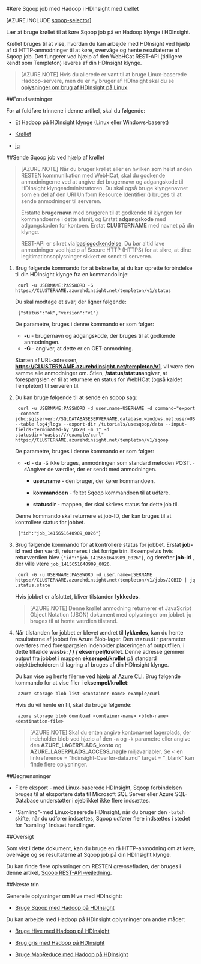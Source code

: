 <properties
   pageTitle="Bruge Hadoop Sqoop med krøllet i HDInsight | Microsoft Azure"
   description="Lær at sende fra en fjernplacering Sqoop job til HDInsight ved hjælp af krøllet."
   services="hdinsight"
   documentationCenter=""
   authors="mumian"
   manager="jhubbard"
   editor="cgronlun"
    tags="azure-portal"/>

<tags
   ms.service="hdinsight"
   ms.devlang="na"
   ms.topic="article"
   ms.tgt_pltfrm="na"
   ms.workload="big-data"
   ms.date="10/21/2016"
   ms.author="jgao"/>

#<a name="run-sqoop-jobs-with-hadoop-in-hdinsight-with-curl"></a>Køre Sqoop job med Hadoop i HDInsight med krøllet

[AZURE.INCLUDE [sqoop-selector](../../includes/hdinsight-selector-use-sqoop.md)]

Lær at bruge krøllet til at køre Sqoop job på en Hadoop klynge i HDInsight.

Krøllet bruges til at vise, hvordan du kan arbejde med HDInsight ved hjælp af rå HTTP-anmodninger til at køre, overvåge og hente resultaterne af Sqoop job. Det fungerer ved hjælp af den WebHCat REST-API (tidligere kendt som Templeton) leveres af din HDInsight klynge.

> [AZURE.NOTE] Hvis du allerede er vant til at bruge Linux-baserede Hadoop-servere, men du er ny bruger af HDInsight skal du se [oplysninger om brug af HDInsight på Linux](hdinsight-hadoop-linux-information.md).

##<a name="prerequisites"></a>Forudsætninger

For at fuldføre trinnene i denne artikel, skal du følgende:

* Et Hadoop på HDInsight klynge (Linux eller Windows-baseret)

* [Krøllet](http://curl.haxx.se/)

* [jq](http://stedolan.github.io/jq/)

##<a name="submit-sqoop-jobs-by-using-curl"></a>Sende Sqoop job ved hjælp af krøllet

> [AZURE.NOTE] Når du bruger krøllet eller en hvilken som helst anden RESTEN kommunikation med WebHCat, skal du godkende anmodningerne ved at angive det brugernavn og adgangskode til HDInsight klyngeadministratoren. Du skal også bruge klyngenavnet som en del af den URI Uniform Resource Identifier () bruges til at sende anmodninger til serveren.
>
> Erstatte **brugernavn** med brugeren til at godkende til klyngen for kommandoerne i dette afsnit, og Erstat **adgangskode** med adgangskoden for kontoen. Erstat **CLUSTERNAME** med navnet på din klynge.
>
> REST-API er sikret via [basisgodkendelse](http://en.wikipedia.org/wiki/Basic_access_authentication). Du bør altid lave anmodninger ved hjælp af Secure HTTP (HTTPS) for at sikre, at dine legitimationsoplysninger sikkert er sendt til serveren.

1. Brug følgende kommando for at bekræfte, at du kan oprette forbindelse til din HDInsight klynge fra en kommandolinje:

        curl -u USERNAME:PASSWORD -G https://CLUSTERNAME.azurehdinsight.net/templeton/v1/status

    Du skal modtage et svar, der ligner følgende:

        {"status":"ok","version":"v1"}

    De parametre, bruges i denne kommando er som følger:

    * **-u** - brugernavn og adgangskode, der bruges til at godkende anmodningen.
    * **-G** - angiver, at dette er en GET-anmodning.

    Starten af URL-adressen, **https://CLUSTERNAME.azurehdinsight.net/templeton/v1**, vil være den samme alle anmodninger om. Stien, **/status/status**angiver, at forespørgslen er til at returnere en status for WebHCat (også kaldet Templeton) til serveren til. 

2. Du kan bruge følgende til at sende en sqoop sag:


        curl -u USERNAME:PASSWORD -d user.name=USERNAME -d command="export --connect jdbc:sqlserver://SQLDATABASESERVERNAME.database.windows.net;user=USERNAME@SQLDATABASESERVERNAME;password=PASSWORD;database=SQLDATABASENAME --table log4jlogs --export-dir /tutorials/usesqoop/data --input-fields-terminated-by \0x20 -m 1" -d statusdir="wasbs:///example/curl" https://CLUSTERNAME.azurehdinsight.net/templeton/v1/sqoop

    De parametre, bruges i denne kommando er som følger:

    * **-d** - da `-G` ikke bruges, anmodningen som standard metoden POST. `-d`Angiver de værdier, der er sendt med anmodningen.

        * **user.name** - den bruger, der kører kommandoen.

        * **kommandoen** - feltet Sqoop kommandoen til at udføre.

        * **statusdir** - mappen, der skal skrives status for dette job til.

    Denne kommando skal returnere et job-ID, der kan bruges til at kontrollere status for jobbet.

        {"id":"job_1415651640909_0026"}

3. Brug følgende kommando for at kontrollere status for jobbet. Erstat **job-id** med den værdi, returneres i det forrige trin. Eksempelvis hvis returværdien blev `{"id":"job_1415651640909_0026"}`, og derefter **job-id** , der ville være `job_1415651640909_0026`.

        curl -G -u USERNAME:PASSWORD -d user.name=USERNAME https://CLUSTERNAME.azurehdinsight.net/templeton/v1/jobs/JOBID | jq .status.state

    Hvis jobbet er afsluttet, bliver tilstanden **lykkedes**.

    > [AZURE.NOTE] Denne krøllet anmodning returnerer et JavaScript Object Notation (JSON) dokument med oplysninger om jobbet. jq bruges til at hente værdien tilstand.

4. Når tilstanden for jobbet er blevet ændret til **lykkedes**, kan du hente resultaterne af jobbet fra Azure Blob-lager. Den `statusdir` parameter overføres med forespørgslen indeholder placeringen af outputfilen; i dette tilfælde **wasbs: / / / eksempel/krøllet**. Denne adresse gemmer output fra jobbet i mappen **eksempel/krøllet** på standard objektbeholderen til lagring af bruges af din HDInsight klynge.

    Du kan vise og hente filerne ved hjælp af [Azure CLI](../xplat-cli-install.md). Brug følgende kommando for at vise filer i **eksempel/krøllet**:

        azure storage blob list <container-name> example/curl

    Hvis du vil hente en fil, skal du bruge følgende:

        azure storage blob download <container-name> <blob-name> <destination-file>

    > [AZURE.NOTE] Skal du enten angive kontonavnet lagerplads, der indeholder blob ved hjælp af den `-a` og `-k` parametre eller angive den **AZURE\_LAGERPLADS\_konto** og **AZURE\_LAGERPLADS\_ACCESS\_nøgle** miljøvariabler. Se < en linkreference = "hdinsight-Overfør-data.md" target = "_blank" kan finde flere oplysninger.

##<a name="limitations"></a>Begrænsninger

* Flere eksport - med Linux-baserede HDInsight, Sqoop forbindelsen bruges til at eksportere data til Microsoft SQL Server eller Azure SQL-Database understøtter i øjeblikket ikke flere indsættes.

* "Samling"-med Linux-baserede HDInsight, når du bruger den `-batch` skifte, når du udfører indsættes, Sqoop udfører flere indsættes i stedet for "samling" Indsæt handlinger.

##<a name="summary"></a>Oversigt

Som vist i dette dokument, kan du bruge en rå HTTP-anmodning om at køre, overvåge og se resultaterne af Sqoop job på din HDInsight klynge.

Du kan finde flere oplysninger om RESTEN grænsefladen, der bruges i denne artikel, <a href="https://sqoop.apache.org/docs/1.99.3/RESTAPI.html" target="_blank">Sqoop REST-API-vejledning</a>.

##<a name="next-steps"></a>Næste trin

Generelle oplysninger om Hive med HDInsight:

* [Bruge Sqoop med Hadoop på HDInsight](hdinsight-use-sqoop.md)

Du kan arbejde med Hadoop på HDInsight oplysninger om andre måder:

* [Bruge Hive med Hadoop på HDInsight](hdinsight-use-hive.md)

* [Brug gris med Hadoop på HDInsight](hdinsight-use-pig.md)

* [Bruge MapReduce med Hadoop på HDInsight](hdinsight-use-mapreduce.md)

[hdinsight-sdk-documentation]: http://msdnstage.redmond.corp.microsoft.com/library/dn479185.aspx

[azure-purchase-options]: http://azure.microsoft.com/pricing/purchase-options/
[azure-member-offers]: http://azure.microsoft.com/pricing/member-offers/
[azure-free-trial]: http://azure.microsoft.com/pricing/free-trial/

[apache-tez]: http://tez.apache.org
[apache-hive]: http://hive.apache.org/
[apache-log4j]: http://en.wikipedia.org/wiki/Log4j
[hive-on-tez-wiki]: https://cwiki.apache.org/confluence/display/Hive/Hive+on+Tez
[import-to-excel]: http://azure.microsoft.com/documentation/articles/hdinsight-connect-excel-power-query/


[hdinsight-use-oozie]: hdinsight-use-oozie.md
[hdinsight-analyze-flight-data]: hdinsight-analyze-flight-delay-data.md




[hdinsight-provision]: hdinsight-provision-clusters.md
[hdinsight-submit-jobs]: hdinsight-submit-hadoop-jobs-programmatically.md
[hdinsight-upload-data]: hdinsight-upload-data.md

[powershell-here-strings]: http://technet.microsoft.com/library/ee692792.aspx


